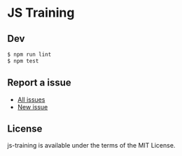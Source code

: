 JS Training
===========

## Dev

```bash
$ npm run lint
$ npm test
```

## Report a issue

* [All issues](https://github.com/d-band/js-training/issues)
* [New issue](https://github.com/d-band/js-training/issues/new)

## License

js-training is available under the terms of the MIT License.